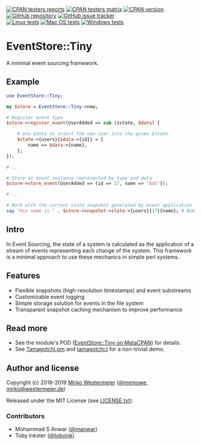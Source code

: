 [![CPAN testers reports](https://img.shields.io/badge/testers-reports-blue.svg)](http://www.cpantesters.org/distro/E/EventStore-Tiny.html?distmat=1)
[![CPAN testers matrix](https://img.shields.io/badge/testers-matrix-blue.svg)](http://matrix.cpantesters.org/?dist=EventStore-Tiny)
[![CPAN version](https://badge.fury.io/pl/EventStore-Tiny.svg)](https://badge.fury.io/pl/EventStore-Tiny)
[![GitHub repository](https://img.shields.io/badge/github-code-blue.svg)](https://github.com/memowe/EventStore-Tiny)
[![GitHub issue tracker](https://img.shields.io/badge/github-issues-blue.svg)](https://github.com/memowe/EventStore-Tiny/issues)
<br>
[![Linux tests](https://github.com/memowe/EventStore-Tiny/actions/workflows/linux-tests.yml/badge.svg?branch=main)](https://github.com/memowe/EventStore-Tiny/actions/workflows/linux-tests.yml)
[![Mac OS tests](https://github.com/memowe/EventStore-Tiny/actions/workflows/mac-tests.yml/badge.svg?branch=main)](https://github.com/memowe/EventStore-Tiny/actions/workflows/mac-tests.yml)
[![Windows tests](https://github.com/memowe/EventStore-Tiny/actions/workflows/windows-tests.yml/badge.svg?branch=main)](https://github.com/memowe/EventStore-Tiny/actions/workflows/windows-tests.yml)

# EventStore::Tiny

A minimal event sourcing framework.

## Example

```perl
use EventStore::Tiny;

my $store = EventStore::Tiny->new;

# Register event type
$store->register_event(UserAdded => sub ($state, $data) {

    # Use $data to inject the new user into the given $state
    $state->{users}{$data->{id}} = {
        name => $data->{name},
    };
});

# ...

# Store an event instance represented by type and data
$store->store_event(UserAdded => {id => 17, name => 'Bob'});

# ...

# Work with the current state snapshot generated by event application
say 'His name is ' . $store->snapshot->state->{users}{17}{name}; # Bob
```

## Intro

In Event Sourcing, the state of a system is calculated as the application of a stream of events representing each change of the system. This framework is a minimal approach to use these mechanics in simple perl systems.

## Features

- Flexible snapshots (high-resolution timestamps) and event substreams
- Customizable event logging
- Simple storage solution for events in the file system
- Transparent snapshot caching mechanism to improve performance

## Read more

- See the module's POD ([EventStore::Tiny on MetaCPAN][mcpan]) for details.
- See [Tamagotchi.pm][tpm] and [tamagotchi.t][tt] for a non-trivial demo.

[mcpan]: https://metacpan.org/pod/EventStore::Tiny
[tpm]: t/9_demo/lib/Tamagotchi.pm
[tt]: t/9_demo/tamagotchi.t

## Author and license

Copyright (c) 2018-2019 [Mirko Westermeier][mw] ([\@memowe][gh], [mirko@westermeier.de][mail])

Released under the MIT License (see [LICENSE.txt][license]).

### Contributors

- Mohammad S Anwar ([\@manwar][manwar])
- Toby Inkster ([\@tobyink][tobyink])

[mw]: http://mirko.westermeier.de
[gh]: https://github.com/memowe
[mail]: mailto:mirko@westermeier.de
[license]: LICENSE.txt
[manwar]: https://github.com/manwar
[tobyink]: https://github.com/tobyink
